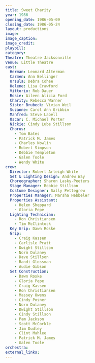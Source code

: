 ```yaml
---
title: Sweet Charity
year: 1986
opening_date: 1986-05-09
closing_date: 1986-05-24
layout: productions
image:
image_caption:
image_credit:
playbill: 
category: 
Theatre: Theatre Jacksonville
Venue: Little Theatre
cast:
  Herman: Leonard Alterman
  Carmen: Ann Bellinger
  Ursula: Debra Cohee
  Helene: Lisa Crawford
  Vittorio: Rob Dauer
  Rosie: Aileen Alicia Ford
  Charity: Rebecca Warner
  Sister Brubeck: Vivian Weil
  Suzanne: Carol Ann Gribbin
  Manfred: Steve Labell
  Oscar: C. Michael Porter
  Nickie: Cindy Lube Stillson
  Chorus:
    - Tom Bates
    - Patrick M. James
    - Charles Nowlin
    - Robert Simpson
    - Debbie Templeton
    - Galen Toole
    - Wendy White
crew:
  Director: Robert Arleigh White
  Set & Lighting Design: Andrew Way
  Choreographer: Sharon Lasky-Peeters
  Stage Manager: Bobbie Stillson
  Costume Designer: Sally Pettegrew
  Properties Manager: Marsha Hebbeler
  Properties Assistant:
    - Helen Sheppard
    - Gloria Pepe
  Lighting Technician:
    - Ron Christiansen
    - Tim McClintock
  Key Grip: Dawn Roske
  Grip:
    - Craig Kassen
    - Carlisle Pratt
    - Dwight Stillson
    - Norm Dulaney
    - Dave Stillson
    - Randi Glossman
    - Audie Gibson
  Set Construction:
    - Dawn Roske
    - Gloria Pepe
    - Craig Kassen
    - Ron Christiansen
    - Massey Owens
    - Cindy Posner
    - Norm Dulaney
    - Dwight Stillson
    - Cindy Stillson
    - Pam Jackson
    - Scott McCorkle
    - Jim Dudley
    - Clint Mahlee
    - Patrick M. James
    - Galen Toole
orchestra:
external_links:
---
```


